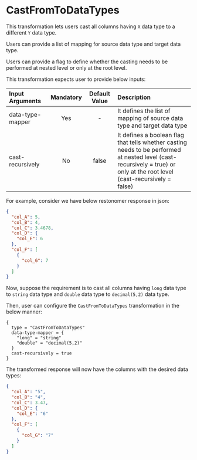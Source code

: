 # CastFromToDataTypes

This transformation lets users cast all columns having `X` data type to a different `Y` data type.

Users can provide a list of mapping for source data type and target data type.

Users can provide a flag to define whether the casting needs to be performed at nested level or only at the root level.

This transformation expects user to provide below inputs:

| Input Arguments  | Mandatory | Default Value | Description                                                                                                                                                                    |
|:-----------------|:---------:|:-------------:|:-------------------------------------------------------------------------------------------------------------------------------------------------------------------------------|
| data-type-mapper |    Yes    |       -       | It defines the list of mapping of source data type and target data type                                                                                                        |
| cast-recursively |    No     |     false     | It defines a boolean flag that tells whether casting needs to be performed <br/>at nested level (cast-recursively = true) or only at the root level (cast-recursively = false) |


For example, consider we have below restonomer response in json:

```json
{
  "col_A": 5,
  "col_B": 4,
  "col_C": 3.4678,
  "col_D": {
    "col_E": 6
  },
  "col_F": [
    {
      "col_G": 7
    }
  ]
}
```

Now, suppose the requirement is to cast all columns having `long` data type to `string` data type and `double` data type to `decimal(5,2)` data type.

Then, user can configure the `CastFromToDataTypes` transformation in the below manner:

```hocon
{
  type = "CastFromToDataTypes"
  data-type-mapper = {
    "long" = "string"
    "double" = "decimal(5,2)"
  }
  cast-recursively = true
}
```

The transformed response will now have the columns with the desired data types:

```json
{
  "col_A": "5",
  "col_B": "4",
  "col_C": 3.47,
  "col_D": {
    "col_E": "6"
  },
  "col_F": [
    {
      "col_G": "7"
    }
  ]
}
```

